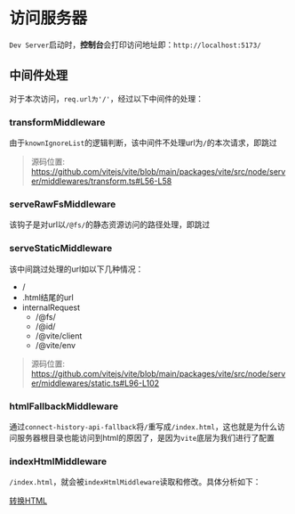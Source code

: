 # 访问服务器

`Dev Server`启动时，**控制台**会打印访问地址即：`http://localhost:5173/`

## 中间件处理

对于本次访问，`req.url为'/'`，经过以下中间件的处理：

### transformMiddleware

由于`knownIgnoreList`的逻辑判断，该中间件不处理url为`/`的本次请求，即跳过

> 源码位置: <https://github.com/vitejs/vite/blob/main/packages/vite/src/node/server/middlewares/transform.ts#L56-L58>

### serveRawFsMiddleware

该钩子是对url以`/@fs/`的静态资源访问的路径处理，即跳过

### serveStaticMiddleware

该中间跳过处理的url如以下几种情况：

- /
- .html结尾的url
- internalRequest
  - /@fs/
  - /@id/
  - /@vite/client
  - /@vite/env

> 源码位置: <https://github.com/vitejs/vite/blob/main/packages/vite/src/node/server/middlewares/static.ts#L96-L102>

### htmlFallbackMiddleware

通过`connect-history-api-fallback`将`/`重写成`/index.html`，这也就是为什么访问服务器根目录也能访问到html的原因了，是因为`vite`底层为我们进行了配置

### indexHtmlMiddleware

`/index.html`，就会被`indexHtmlMiddleware`读取和修改。具体分析如下：

[转换HTML](./transform-html.md)

<!-- indexHtmlMiddleware 用来处理 html 文件请求。其内部会调用所有插件的 transformIndexHtml 钩子。 -->
